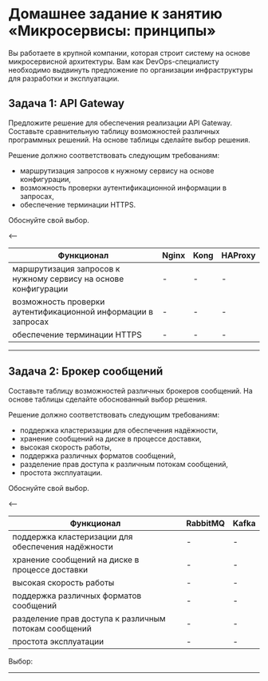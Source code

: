 # Домашнее задание к занятию «Микросервисы: принципы»

Вы работаете в крупной компании, которая строит систему на основе микросервисной архитектуры.
Вам как DevOps-специалисту необходимо выдвинуть предложение по организации инфраструктуры для разработки и эксплуатации.

## Задача 1: API Gateway 

Предложите решение для обеспечения реализации API Gateway. 
Составьте сравнительную таблицу возможностей различных программных решений. На основе таблицы сделайте выбор решения.

Решение должно соответствовать следующим требованиям:
- маршрутизация запросов к нужному сервису на основе конфигурации,
- возможность проверки аутентификационной информации в запросах,
- обеспечение терминации HTTPS.

Обоснуйте свой выбор.

<--

| Функционал                                                      | Nginx | Kong | HAProxy |
|-----------------------------------------------------------------|-------|------|---------|
| маршрутизация запросов к нужному сервису на основе конфигурации | -     | -    | -       |
| возможность проверки аутентификационной информации в запросах   | -     | -    | -       |
| обеспечение терминации HTTPS                                    | -     | -    | -       |


---

## Задача 2: Брокер сообщений

Составьте таблицу возможностей различных брокеров сообщений. 
На основе таблицы сделайте обоснованный выбор решения.

Решение должно соответствовать следующим требованиям:
- поддержка кластеризации для обеспечения надёжности,
- хранение сообщений на диске в процессе доставки,
- высокая скорость работы,
- поддержка различных форматов сообщений,
- разделение прав доступа к различным потокам сообщений,
- простота эксплуатации.

Обоснуйте свой выбор.

<--

| Функционал                                            | RabbitMQ | Kafka |
|-------------------------------------------------------|----------|-------|
| поддержка кластеризации для обеспечения надёжности    | -        | -     |
| хранение сообщений на диске в процессе доставки       | -        | -     |
| высокая скорость работы                               | -        | -     |
| поддержка различных форматов сообщений                | -        | -     |
| разделение прав доступа к различным потокам сообщений | -        | -     |
| простота эксплуатации                                 | -        | -     |

Выбор:



---